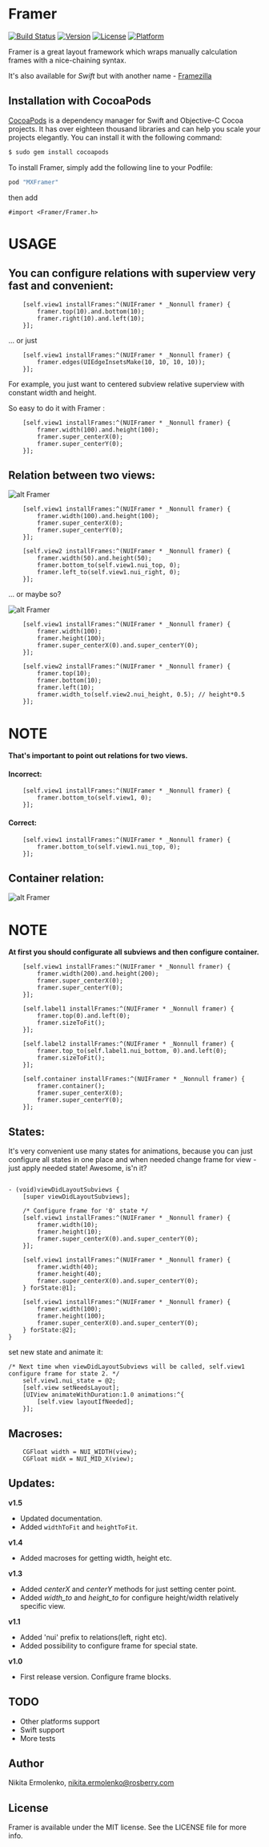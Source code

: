 # Framer

[![Build Status](https://travis-ci.org/Otbivnoe/Framer.svg?branch=master)](https://travis-ci.org/Otbivnoe/Framer)
[![Version](https://img.shields.io/cocoapods/v/Framer.svg?style=flat)](http://cocoapods.org/pods/Framer)
[![License](https://img.shields.io/cocoapods/l/Framer.svg?style=flat)](http://cocoapods.org/pods/Framer)
[![Platform](https://img.shields.io/cocoapods/p/Framer.svg?style=flat)](http://cocoapods.org/pods/Framer)

Framer is a great layout framework which wraps manually calculation frames with a nice-chaining syntax.

It's also available for *Swift* but with another name -  [Framezilla](https://github.com/Otbivnoe/Framezilla)

## Installation with CocoaPods

[CocoaPods](http://cocoapods.org) is a dependency manager for Swift and Objective-C Cocoa projects. It has over eighteen thousand libraries and can help you scale your projects elegantly. You can install it with the following command:

```bash
$ sudo gem install cocoapods
```

To install Framer, simply add the following line to your Podfile:

```ruby
pod "MXFramer"
```

then add 
```obj-c
#import <Framer/Framer.h>
```
# USAGE

## You can configure relations with superview very fast and convenient:

```obj-c
    [self.view1 installFrames:^(NUIFramer * _Nonnull framer) {
        framer.top(10).and.bottom(10);
        framer.right(10).and.left(10);
    }];
```

... or just  

```obj-c
    [self.view1 installFrames:^(NUIFramer * _Nonnull framer) {
        framer.edges(UIEdgeInsetsMake(10, 10, 10, 10));
    }];
```

For example, you just want to centered subview relative superview with constant width and height. 

So easy to do it with Framer :

```obj-c
    [self.view1 installFrames:^(NUIFramer * _Nonnull framer) {
        framer.width(100).and.height(100);
        framer.super_centerX(0);
        framer.super_centerY(0);
    }];
```




## Relation between two views:

![alt Framer](http://i.imgur.com/RoQdI3L.png)

```obj-c
    [self.view1 installFrames:^(NUIFramer * _Nonnull framer) {
        framer.width(100).and.height(100);
        framer.super_centerX(0);
        framer.super_centerY(0);
    }];
    
    [self.view2 installFrames:^(NUIFramer * _Nonnull framer) {
        framer.width(50).and.height(50);
        framer.bottom_to(self.view1.nui_top, 0);
        framer.left_to(self.view1.nui_right, 0);
    }];
```

... or maybe so? 

![alt Framer](http://i.imgur.com/gGRCOBU.png)

```obj-c
    [self.view1 installFrames:^(NUIFramer * _Nonnull framer) {
        framer.width(100);
        framer.height(100);
        framer.super_centerX(0).and.super_centerY(0);
    }];
    
    [self.view2 installFrames:^(NUIFramer * _Nonnull framer) {
        framer.top(10);
        framer.bottom(10);
        framer.left(10);
        framer.width_to(self.view2.nui_height, 0.5); // height*0.5
    }];
```

# NOTE
**That's important to point out relations for two views.**

#### Incorrect:

```obj-c
    [self.view1 installFrames:^(NUIFramer * _Nonnull framer) {
        framer.bottom_to(self.view1, 0);
    }];
```
#### Correct:

```obj-c
    [self.view1 installFrames:^(NUIFramer * _Nonnull framer) {
        framer.bottom_to(self.view1.nui_top, 0);
    }];
```




## Container relation:

![alt Framer](http://i.imgur.com/18vDfn1.png)

# NOTE
**At first you should configurate all subviews and then configure container.**

```obj-c
    [self.view1 installFrames:^(NUIFramer * _Nonnull framer) {
        framer.width(200).and.height(200);
        framer.super_centerX(0);
        framer.super_centerY(0);
    }];
    
    [self.label1 installFrames:^(NUIFramer * _Nonnull framer) {
        framer.top(0).and.left(0);
        framer.sizeToFit();
    }];
    
    [self.label2 installFrames:^(NUIFramer * _Nonnull framer) {
        framer.top_to(self.label1.nui_bottom, 0).and.left(0);
        framer.sizeToFit();
    }];
    
    [self.container installFrames:^(NUIFramer * _Nonnull framer) {
        framer.container();
        framer.super_centerX(0);
        framer.super_centerY(0);
    }];
```

## States:

It's very convenient use many states for animations, because you can just configure all states in one place and when needed change frame for view - just apply needed state! Awesome, is'n it?
```obj-c

- (void)viewDidLayoutSubviews {
    [super viewDidLayoutSubviews];
    
    /* Configure frame for '0' state */
    [self.view1 installFrames:^(NUIFramer * _Nonnull framer) {
        framer.width(10);
        framer.height(10);
        framer.super_centerX(0).and.super_centerY(0);
    }];
    
    [self.view1 installFrames:^(NUIFramer * _Nonnull framer) {
        framer.width(40);
        framer.height(40);
        framer.super_centerX(0).and.super_centerY(0);
    } forState:@1];
    
    [self.view1 installFrames:^(NUIFramer * _Nonnull framer) {
        framer.width(100);
        framer.height(100);
        framer.super_centerX(0).and.super_centerY(0);
    } forState:@2];
}
```

set new state and animate it:
```obj-c
/* Next time when viewDidLayoutSubviews will be called, self.view1 configure frame for state 2. */
    self.view1.nui_state = @2;
    [self.view setNeedsLayout];
    [UIView animateWithDuration:1.0 animations:^{
        [self.view layoutIfNeeded];
    }];
```
## Macroses:

```obj-c
    CGFloat width = NUI_WIDTH(view);
    CGFloat midX = NUI_MID_X(view);
```

## Updates:
**v1.5**
* Updated documentation.
* Added `widthToFit` and `heightToFit`.

**v1.4**
* Added macroses for getting width, height etc.

**v1.3**
* Added *centerX* and *centerY* methods for just setting center point. 
* Added *width_to* and *height_to* for configure height/width relatively specific view.

**v1.1**
* Added 'nui' prefix to relations(left, right etc). 
* Added possibility to configure frame for special state.

**v1.0**
* First release version. Configure frame blocks.

## TODO
* Other platforms support
* Swift support
* More tests

## Author

Nikita Ermolenko, nikita.ermolenko@rosberry.com

## License

Framer is available under the MIT license. See the LICENSE file for more info.
